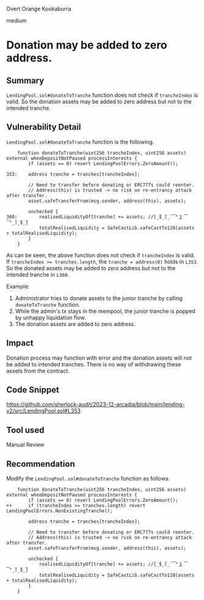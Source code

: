 Overt Orange Kookaburra

medium

# Donation may be added to zero address.

## Summary
`LendingPool.sol#donateToTranche` function does not check if `trancheIndex` is valid.
So the donation assets may be added to zero address but not to the intended tranche.

## Vulnerability Detail
`LendingPool.sol#donateToTranche` function is the following.
```solidity
    function donateToTranche(uint256 trancheIndex, uint256 assets) external whenDepositNotPaused processInterests {
        if (assets == 0) revert LendingPoolErrors.ZeroAmount();

353:    address tranche = tranches[trancheIndex];

        // Need to transfer before donating or ERC777s could reenter.
        // Address(this) is trusted -> no risk on re-entrancy attack after transfer.
        asset.safeTransferFrom(msg.sender, address(this), assets);

        unchecked {
360:        realisedLiquidityOf[tranche] += assets; //[̲̅$̲̅(̲̅ ͡° ͜ʖ ͡°̲̅)̲̅$̲̅]
            totalRealisedLiquidity = SafeCastLib.safeCastTo128(assets + totalRealisedLiquidity);
        }
    }
```
As can be seen, the above function does not check if `trancheIndex` is valid.
If `trancheIndex >= tranches.length`, the `tranche = address(0)` holds in `L353`. 
So the donated assets may be added to zero address but not to the intended tranche in `L360`.

Example:
1. Administrator tries to donate assets to the junior tranche by calling `donateToTranche` function.
2. While the admin's tx stays in the mempool, the junior tranche is popped by unhappy liquidation flow.
3. The donation assets are added to zero address.

## Impact
Donation process may function with error and the donation assets will not be added to intended tranches.
There is no way of withdrawing these assets from the contract.

## Code Snippet
https://github.com/sherlock-audit/2023-12-arcadia/blob/main/lending-v2/src/LendingPool.sol#L353

## Tool used
Manual Review

## Recommendation
Modify the `LendingPool.sol#donateToTranche` function as follows.
```solidity
    function donateToTranche(uint256 trancheIndex, uint256 assets) external whenDepositNotPaused processInterests {
        if (assets == 0) revert LendingPoolErrors.ZeroAmount();
++      if (trancheIndex >= tranches.length) revert LendingPoolErrors.NonExistingTranche();

        address tranche = tranches[trancheIndex];

        // Need to transfer before donating or ERC777s could reenter.
        // Address(this) is trusted -> no risk on re-entrancy attack after transfer.
        asset.safeTransferFrom(msg.sender, address(this), assets);

        unchecked {
            realisedLiquidityOf[tranche] += assets; //[̲̅$̲̅(̲̅ ͡° ͜ʖ ͡°̲̅)̲̅$̲̅]
            totalRealisedLiquidity = SafeCastLib.safeCastTo128(assets + totalRealisedLiquidity);
        }
    }
```